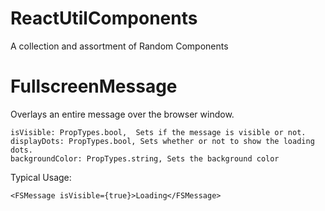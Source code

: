 # ReactUtilComponents
A collection and assortment of Random Components

# FullscreenMessage
Overlays an entire message over the browser window.
 ```
isVisible: PropTypes.bool,  Sets if the message is visible or not. 
displayDots: PropTypes.bool, Sets whether or not to show the loading dots. 
backgroundColor: PropTypes.string, Sets the background color
```

Typical Usage:  
```
<FSMessage isVisible={true}>Loading</FSMessage>
```
